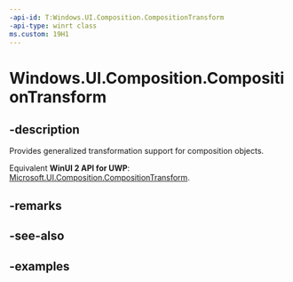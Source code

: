```yaml
---
-api-id: T:Windows.UI.Composition.CompositionTransform
-api-type: winrt class
ms.custom: 19H1
---
```


<!-- Class syntax.
public class CompositionTransform : CompositionObject, CompositionObject
-->

# Windows.UI.Composition.CompositionTransform

## -description

Provides generalized transformation support for composition objects.

Equivalent **WinUI 2 API for UWP**: [Microsoft.UI.Composition.CompositionTransform](/windows/winui/api/microsoft.ui.composition.compositiontransform).

## -remarks

## -see-also

## -examples

